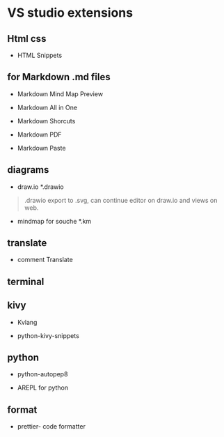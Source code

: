 # VS studio extensions

## Html css

- HTML Snippets


## for Markdown .md files

- Markdown Mind Map Preview

- Markdown All in One

- Markdown Shorcuts

- Markdown PDF

- Markdown Paste


## diagrams
- draw.io *.drawio

> .drawio export to .svg, can continue editor on draw.io and views on web.

- mindmap for souche *.km

## translate

- comment Translate

## terminal

## kivy

- Kvlang

- python-kivy-snippets

## python

- python-autopep8

- AREPL for python

## format
- prettier- code formatter 


